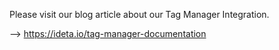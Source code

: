 Please visit our blog article about our Tag Manager Integration.

--> https://ideta.io/tag-manager-documentation
